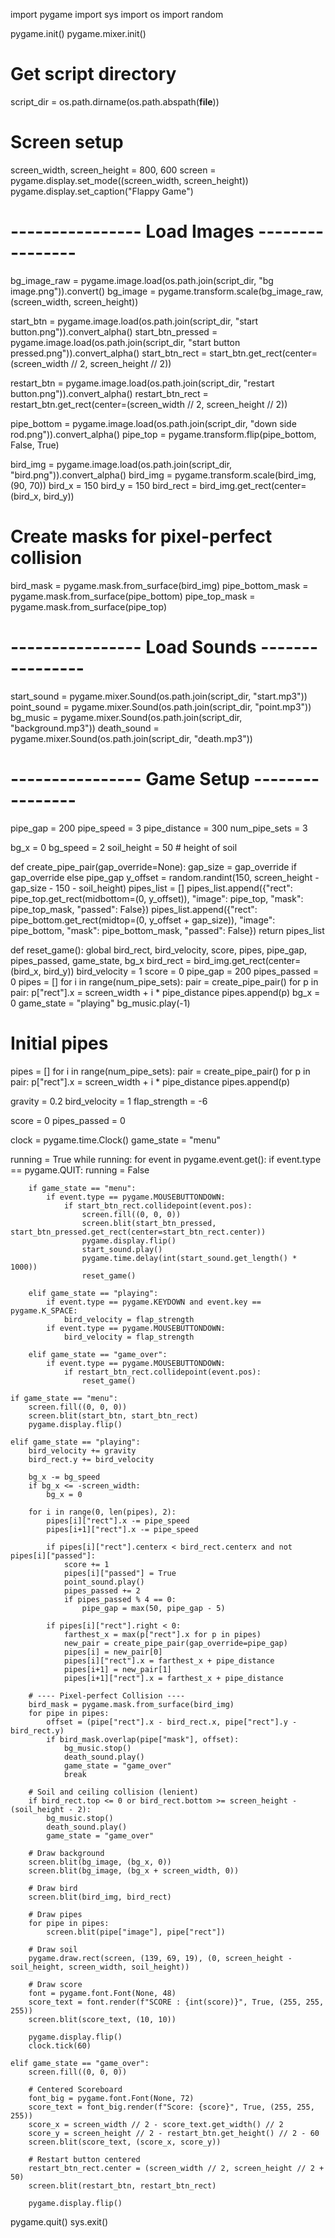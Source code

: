 import pygame
import sys
import os
import random

pygame.init()
pygame.mixer.init()

# Get script directory
script_dir = os.path.dirname(os.path.abspath(__file__))

# Screen setup
screen_width, screen_height = 800, 600
screen = pygame.display.set_mode((screen_width, screen_height))
pygame.display.set_caption("Flappy Game")

# ---------------- Load Images ----------------
bg_image_raw = pygame.image.load(os.path.join(script_dir, "bg image.png")).convert()
bg_image = pygame.transform.scale(bg_image_raw, (screen_width, screen_height))

start_btn = pygame.image.load(os.path.join(script_dir, "start button.png")).convert_alpha()
start_btn_pressed = pygame.image.load(os.path.join(script_dir, "start button pressed.png")).convert_alpha()
start_btn_rect = start_btn.get_rect(center=(screen_width // 2, screen_height // 2))

restart_btn = pygame.image.load(os.path.join(script_dir, "restart button.png")).convert_alpha()
restart_btn_rect = restart_btn.get_rect(center=(screen_width // 2, screen_height // 2))

pipe_bottom = pygame.image.load(os.path.join(script_dir, "down side rod.png")).convert_alpha()
pipe_top = pygame.transform.flip(pipe_bottom, False, True)

bird_img = pygame.image.load(os.path.join(script_dir, "bird.png")).convert_alpha()
bird_img = pygame.transform.scale(bird_img, (90, 70))
bird_x = 150
bird_y = 150
bird_rect = bird_img.get_rect(center=(bird_x, bird_y))

# Create masks for pixel-perfect collision
bird_mask = pygame.mask.from_surface(bird_img)
pipe_bottom_mask = pygame.mask.from_surface(pipe_bottom)
pipe_top_mask = pygame.mask.from_surface(pipe_top)

# ---------------- Load Sounds ----------------
start_sound = pygame.mixer.Sound(os.path.join(script_dir, "start.mp3"))
point_sound = pygame.mixer.Sound(os.path.join(script_dir, "point.mp3"))
bg_music = pygame.mixer.Sound(os.path.join(script_dir, "background.mp3"))
death_sound = pygame.mixer.Sound(os.path.join(script_dir, "death.mp3"))

# ---------------- Game Setup ----------------
pipe_gap = 200
pipe_speed = 3
pipe_distance = 300
num_pipe_sets = 3

bg_x = 0
bg_speed = 2
soil_height = 50  # height of soil

def create_pipe_pair(gap_override=None):
    gap_size = gap_override if gap_override else pipe_gap
    y_offset = random.randint(150, screen_height - gap_size - 150 - soil_height)
    pipes_list = []
    pipes_list.append({"rect": pipe_top.get_rect(midbottom=(0, y_offset)), "image": pipe_top, "mask": pipe_top_mask, "passed": False})
    pipes_list.append({"rect": pipe_bottom.get_rect(midtop=(0, y_offset + gap_size)), "image": pipe_bottom, "mask": pipe_bottom_mask, "passed": False})
    return pipes_list

def reset_game():
    global bird_rect, bird_velocity, score, pipes, pipe_gap, pipes_passed, game_state, bg_x
    bird_rect = bird_img.get_rect(center=(bird_x, bird_y))
    bird_velocity = 1
    score = 0
    pipe_gap = 200
    pipes_passed = 0
    pipes = []
    for i in range(num_pipe_sets):
        pair = create_pipe_pair()
        for p in pair:
            p["rect"].x = screen_width + i * pipe_distance
            pipes.append(p)
    bg_x = 0
    game_state = "playing"
    bg_music.play(-1)

# Initial pipes
pipes = []
for i in range(num_pipe_sets):
    pair = create_pipe_pair()
    for p in pair:
        p["rect"].x = screen_width + i * pipe_distance
        pipes.append(p)

gravity = 0.2
bird_velocity = 1
flap_strength = -6

score = 0
pipes_passed = 0

clock = pygame.time.Clock()
game_state = "menu"

running = True
while running:
    for event in pygame.event.get():
        if event.type == pygame.QUIT:
            running = False

        if game_state == "menu":
            if event.type == pygame.MOUSEBUTTONDOWN:
                if start_btn_rect.collidepoint(event.pos):
                    screen.fill((0, 0, 0))
                    screen.blit(start_btn_pressed, start_btn_pressed.get_rect(center=start_btn_rect.center))
                    pygame.display.flip()
                    start_sound.play()
                    pygame.time.delay(int(start_sound.get_length() * 1000))
                    reset_game()

        elif game_state == "playing":
            if event.type == pygame.KEYDOWN and event.key == pygame.K_SPACE:
                bird_velocity = flap_strength
            if event.type == pygame.MOUSEBUTTONDOWN:
                bird_velocity = flap_strength

        elif game_state == "game_over":
            if event.type == pygame.MOUSEBUTTONDOWN:
                if restart_btn_rect.collidepoint(event.pos):
                    reset_game()

    if game_state == "menu":
        screen.fill((0, 0, 0))
        screen.blit(start_btn, start_btn_rect)
        pygame.display.flip()

    elif game_state == "playing":
        bird_velocity += gravity
        bird_rect.y += bird_velocity

        bg_x -= bg_speed
        if bg_x <= -screen_width:
            bg_x = 0

        for i in range(0, len(pipes), 2):
            pipes[i]["rect"].x -= pipe_speed
            pipes[i+1]["rect"].x -= pipe_speed

            if pipes[i]["rect"].centerx < bird_rect.centerx and not pipes[i]["passed"]:
                score += 1
                pipes[i]["passed"] = True
                point_sound.play()
                pipes_passed += 2
                if pipes_passed % 4 == 0:
                    pipe_gap = max(50, pipe_gap - 5)

            if pipes[i]["rect"].right < 0:
                farthest_x = max(p["rect"].x for p in pipes)
                new_pair = create_pipe_pair(gap_override=pipe_gap)
                pipes[i] = new_pair[0]
                pipes[i]["rect"].x = farthest_x + pipe_distance
                pipes[i+1] = new_pair[1]
                pipes[i+1]["rect"].x = farthest_x + pipe_distance

        # ---- Pixel-perfect Collision ----
        bird_mask = pygame.mask.from_surface(bird_img)
        for pipe in pipes:
            offset = (pipe["rect"].x - bird_rect.x, pipe["rect"].y - bird_rect.y)
            if bird_mask.overlap(pipe["mask"], offset):
                bg_music.stop()
                death_sound.play()
                game_state = "game_over"
                break

        # Soil and ceiling collision (lenient)
        if bird_rect.top <= 0 or bird_rect.bottom >= screen_height - (soil_height - 2):
            bg_music.stop()
            death_sound.play()
            game_state = "game_over"

        # Draw background
        screen.blit(bg_image, (bg_x, 0))
        screen.blit(bg_image, (bg_x + screen_width, 0))

        # Draw bird
        screen.blit(bird_img, bird_rect)

        # Draw pipes
        for pipe in pipes:
            screen.blit(pipe["image"], pipe["rect"])

        # Draw soil
        pygame.draw.rect(screen, (139, 69, 19), (0, screen_height - soil_height, screen_width, soil_height))

        # Draw score
        font = pygame.font.Font(None, 48)
        score_text = font.render(f"SCORE : {int(score)}", True, (255, 255, 255))
        screen.blit(score_text, (10, 10))

        pygame.display.flip()
        clock.tick(60)

    elif game_state == "game_over":
        screen.fill((0, 0, 0))

        # Centered Scoreboard
        font_big = pygame.font.Font(None, 72)
        score_text = font_big.render(f"Score: {score}", True, (255, 255, 255))
        score_x = screen_width // 2 - score_text.get_width() // 2
        score_y = screen_height // 2 - restart_btn.get_height() // 2 - 60
        screen.blit(score_text, (score_x, score_y))

        # Restart button centered
        restart_btn_rect.center = (screen_width // 2, screen_height // 2 + 50)
        screen.blit(restart_btn, restart_btn_rect)

        pygame.display.flip()

pygame.quit()
sys.exit()
